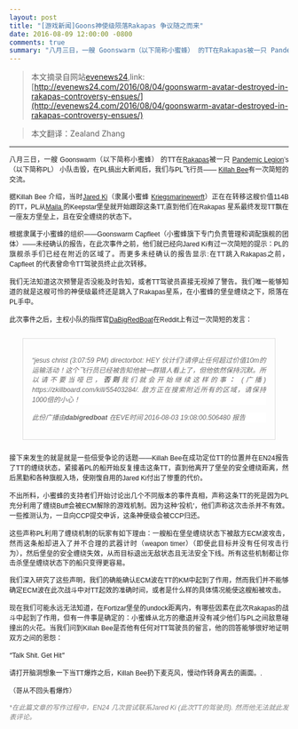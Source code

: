 ```yaml
---
layout: post
title: "[游戏新闻]Goons神使级陨落Rakapas 争议随之而来"
date: 2016-08-09 12:00:00 -0800
comments: true
summary: "八月三日，一艘 Goonswarm（以下简称小蜜蜂） 的TT在Rakapas被一只 Pandemic Legion’s（以下简称PL） 小队击毁，在PL搞出大新闻后，我们与PL飞行员—— Killah Bee有一次简短的交流。"
---
```


> 本文摘录自网站[evenews24](http://evenews24.com/ "evenews24"),link:[http://evenews24.com/2016/08/04/goonswarm-avatar-destroyed-in-rakapas-controversy-ensues/](http://evenews24.com/2016/08/04/goonswarm-avatar-destroyed-in-rakapas-controversy-ensues/)

> 本文翻译：Zealand Zhang

* * *

<div>

<p class=MsoNormal style='mso-margin-top-alt:auto;mso-margin-bottom-alt:auto;
text-align:justify;text-justify:inter-ideograph;line-height:12.75pt'><span
style='font-size:9.0pt;mso-ascii-font-family:Helvetica;mso-hansi-font-family:
Helvetica;mso-bidi-font-family:Helvetica'>八月三日，一艘</span><span lang=EN-US
style='font-size:9.0pt;font-family:"Helvetica",sans-serif'> Goonswarm</span><span
style='font-size:9.0pt;mso-ascii-font-family:Helvetica;mso-hansi-font-family:
Helvetica;mso-bidi-font-family:Helvetica'>（以下简称小蜜蜂）</span><span
style='font-size:9.0pt;font-family:"Helvetica",sans-serif'> </span><span
style='font-size:9.0pt;mso-ascii-font-family:Helvetica;mso-hansi-font-family:
Helvetica;mso-bidi-font-family:Helvetica'>的</span><span lang=EN-US
style='font-size:9.0pt;font-family:"Helvetica",sans-serif'>TT</span><span
style='font-size:9.0pt;mso-ascii-font-family:Helvetica;mso-hansi-font-family:
Helvetica;mso-bidi-font-family:Helvetica'>在</span><span lang=EN-US
style='font-size:9.0pt;font-family:"Helvetica",sans-serif'><a
href="http://evemaps.dotlan.net/system/Rakapas">Rakapas</a></span><span
style='font-size:9.0pt;mso-ascii-font-family:Helvetica;mso-hansi-font-family:
Helvetica;mso-bidi-font-family:Helvetica'>被一只</span><span style='font-size:
9.0pt;font-family:"Helvetica",sans-serif'> <span lang=EN-US><a
href="https://evewho.com/alli/Pandemic+Legion">Pandemic Legion</a>’s</span></span><span
style='font-size:9.0pt;mso-ascii-font-family:Helvetica;mso-hansi-font-family:
Helvetica;mso-bidi-font-family:Helvetica'>（以下简称</span><span lang=EN-US
style='font-size:9.0pt;font-family:"Helvetica",sans-serif'>PL</span><span
style='font-size:9.0pt;mso-ascii-font-family:Helvetica;mso-hansi-font-family:
Helvetica;mso-bidi-font-family:Helvetica'>）</span><span style='font-size:9.0pt;
font-family:"Helvetica",sans-serif'> </span><span style='font-size:9.0pt;
mso-ascii-font-family:Helvetica;mso-hansi-font-family:Helvetica;mso-bidi-font-family:
Helvetica'>小队击毁，在</span><span lang=EN-US style='font-size:9.0pt;font-family:
"Helvetica",sans-serif'>PL</span><span style='font-size:9.0pt;mso-ascii-font-family:
Helvetica;mso-hansi-font-family:Helvetica;mso-bidi-font-family:Helvetica'>搞出大新闻后，我们与</span><span
lang=EN-US style='font-size:9.0pt;font-family:"Helvetica",sans-serif'>PL</span><span
style='font-size:9.0pt;mso-ascii-font-family:Helvetica;mso-hansi-font-family:
Helvetica;mso-bidi-font-family:Helvetica'>飞行员</span><span lang=EN-US
style='font-size:9.0pt;font-family:"Helvetica",sans-serif'>—— <a
href="https://evewho.com/pilot/Killah+Bee">Killah Bee</a></span><span
style='font-size:9.0pt;mso-ascii-font-family:Helvetica;mso-hansi-font-family:
Helvetica;mso-bidi-font-family:Helvetica'>有一次简短的交流。</span><span lang=EN-US
style='font-size:9.0pt;font-family:"Helvetica",sans-serif'><o:p></o:p></span></p>

<p class=MsoNormal style='mso-margin-top-alt:auto;mso-margin-bottom-alt:auto;
text-align:justify;text-justify:inter-ideograph;line-height:12.75pt'><span
style='font-size:9.0pt;mso-ascii-font-family:Helvetica;mso-hansi-font-family:
Helvetica;mso-bidi-font-family:Helvetica'>据</span><span lang=EN-US
style='font-size:9.0pt;font-family:"Helvetica",sans-serif'>Killah Bee </span><span
style='font-size:9.0pt;mso-ascii-font-family:Helvetica;mso-hansi-font-family:
Helvetica;mso-bidi-font-family:Helvetica'>介绍，当时</span><span lang=EN-US
style='font-size:9.0pt;font-family:"Helvetica",sans-serif'><a
href="https://evewho.com/pilot/Jared+Ki">Jared Ki</a></span><span
style='font-size:9.0pt;mso-ascii-font-family:Helvetica;mso-hansi-font-family:
Helvetica;mso-bidi-font-family:Helvetica'>（隶属小蜜蜂</span><span style='font-size:
9.0pt;font-family:"Helvetica",sans-serif'> <span lang=EN-US><a
href="https://evewho.com/corp/Kriegsmarinewerft">Kriegsmarinewerft</a></span></span><span
style='font-size:9.0pt;mso-ascii-font-family:Helvetica;mso-hansi-font-family:
Helvetica;mso-bidi-font-family:Helvetica'>）正在在转移这艘价值</span><span lang=EN-US
style='font-size:9.0pt;font-family:"Helvetica",sans-serif'>114B</span><span
style='font-size:9.0pt;mso-ascii-font-family:Helvetica;mso-hansi-font-family:
Helvetica;mso-bidi-font-family:Helvetica'>的</span><span lang=EN-US
style='font-size:9.0pt;font-family:"Helvetica",sans-serif'>TT</span><span
style='font-size:9.0pt;mso-ascii-font-family:Helvetica;mso-hansi-font-family:
Helvetica;mso-bidi-font-family:Helvetica'>，</span><span lang=EN-US
style='font-size:9.0pt;font-family:"Helvetica",sans-serif'>PL</span><span
style='font-size:9.0pt;mso-ascii-font-family:Helvetica;mso-hansi-font-family:
Helvetica;mso-bidi-font-family:Helvetica'>从</span><span lang=EN-US
style='font-size:9.0pt;font-family:"Helvetica",sans-serif'><a
href="http://careforkidseve.com/care-4-kids/the-keepstar-dream/">Maila </a></span><span
style='font-size:9.0pt;mso-ascii-font-family:Helvetica;mso-hansi-font-family:
Helvetica;mso-bidi-font-family:Helvetica'>的</span><span lang=EN-US
style='font-size:9.0pt;font-family:"Helvetica",sans-serif'>Keepstar</span><span
style='font-size:9.0pt;mso-ascii-font-family:Helvetica;mso-hansi-font-family:
Helvetica;mso-bidi-font-family:Helvetica'>堡垒就开始跟踪这条</span><span lang=EN-US
style='font-size:9.0pt;font-family:"Helvetica",sans-serif'>TT,</span><span
style='font-size:9.0pt;mso-ascii-font-family:Helvetica;mso-hansi-font-family:
Helvetica;mso-bidi-font-family:Helvetica'>直到他们在</span><span lang=EN-US
style='font-size:9.0pt;font-family:"Helvetica",sans-serif'>Rakapas </span><span
style='font-size:9.0pt;mso-ascii-font-family:Helvetica;mso-hansi-font-family:
Helvetica;mso-bidi-font-family:Helvetica'>星系最终发现</span><span lang=EN-US
style='font-size:9.0pt;font-family:"Helvetica",sans-serif'>TT</span><span
style='font-size:9.0pt;mso-ascii-font-family:Helvetica;mso-hansi-font-family:
Helvetica;mso-bidi-font-family:Helvetica'>飘在一座友方堡垒上，且在安全缠绕的状态下。</span><span
lang=EN-US style='font-size:9.0pt;font-family:"Helvetica",sans-serif'><o:p></o:p></span></p>

<p class=MsoNormal style='mso-margin-top-alt:auto;mso-margin-bottom-alt:auto;
text-align:justify;text-justify:inter-ideograph;line-height:12.75pt'><span
style='font-size:9.0pt;mso-ascii-font-family:Helvetica;mso-hansi-font-family:
Helvetica;mso-bidi-font-family:Helvetica'>根据隶属于小蜜蜂的组织</span><span lang=EN-US
style='font-size:9.0pt;font-family:"Helvetica",sans-serif'>——Goonswarm Capfleet</span><span
style='font-size:9.0pt;mso-ascii-font-family:Helvetica;mso-hansi-font-family:
Helvetica;mso-bidi-font-family:Helvetica'>（小蜜蜂旗下专门负责管理和调配旗舰的团体）</span><span
lang=EN-US style='font-size:9.0pt;font-family:"Helvetica",sans-serif'>——</span><span
style='font-size:9.0pt;mso-ascii-font-family:Helvetica;mso-hansi-font-family:
Helvetica;mso-bidi-font-family:Helvetica'>未经确认的报告，在此次事件之前，他们就已经向</span><span
lang=EN-US style='font-size:9.0pt;font-family:"Helvetica",sans-serif'>Jared Ki</span><span
style='font-size:9.0pt;mso-ascii-font-family:Helvetica;mso-hansi-font-family:
Helvetica;mso-bidi-font-family:Helvetica'>有过一次简短的提示：</span><span lang=EN-US
style='font-size:9.0pt;font-family:"Helvetica",sans-serif'>PL</span><span
style='font-size:9.0pt;mso-ascii-font-family:Helvetica;mso-hansi-font-family:
Helvetica;mso-bidi-font-family:Helvetica'>的旗舰杀手们已经在附近的区域了。而更多未经确认的报告显示</span><span
lang=EN-US style='font-size:9.0pt;font-family:"Helvetica",sans-serif'>:</span><span
style='font-size:9.0pt;mso-ascii-font-family:Helvetica;mso-hansi-font-family:
Helvetica;mso-bidi-font-family:Helvetica'>在</span><span lang=EN-US
style='font-size:9.0pt;font-family:"Helvetica",sans-serif'>TT</span><span
style='font-size:9.0pt;mso-ascii-font-family:Helvetica;mso-hansi-font-family:
Helvetica;mso-bidi-font-family:Helvetica'>跳入</span><span lang=EN-US
style='font-size:9.0pt;font-family:"Helvetica",sans-serif'>Rakapas</span><span
style='font-size:9.0pt;mso-ascii-font-family:Helvetica;mso-hansi-font-family:
Helvetica;mso-bidi-font-family:Helvetica'>之前，</span><span lang=EN-US
style='font-size:9.0pt;font-family:"Helvetica",sans-serif'> Capfleet </span><span
style='font-size:9.0pt;mso-ascii-font-family:Helvetica;mso-hansi-font-family:
Helvetica;mso-bidi-font-family:Helvetica'>的代表曾命令</span><span lang=EN-US
style='font-size:9.0pt;font-family:"Helvetica",sans-serif'>TT</span><span
style='font-size:9.0pt;mso-ascii-font-family:Helvetica;mso-hansi-font-family:
Helvetica;mso-bidi-font-family:Helvetica'>驾驶员终止此次转移。</span><span lang=EN-US
style='font-size:9.0pt;font-family:"Helvetica",sans-serif'><o:p></o:p></span></p>

<p class=MsoNormal style='mso-margin-top-alt:auto;mso-margin-bottom-alt:auto;
text-align:justify;text-justify:inter-ideograph;line-height:12.75pt'><span
style='font-size:9.0pt;mso-ascii-font-family:Helvetica;mso-hansi-font-family:
Helvetica;mso-bidi-font-family:Helvetica'>我们无法知道这次预警</span><span
style='font-size:9.0pt;mso-ascii-font-family:Helvetica;mso-hansi-font-family:
Helvetica;mso-bidi-font-family:Helvetica;mso-ansi-language:EN-AU'>是否没能及时告知，或者</span><span
lang=EN-AU style='font-size:9.0pt;font-family:"Helvetica",sans-serif;
mso-ansi-language:EN-AU'>TT</span><span style='font-size:9.0pt;mso-ascii-font-family:
Helvetica;mso-hansi-font-family:Helvetica;mso-bidi-font-family:Helvetica;
mso-ansi-language:EN-AU'>驾驶员直接无视掉了警告</span><span style='font-size:9.0pt;
mso-ascii-font-family:Helvetica;mso-hansi-font-family:Helvetica;mso-bidi-font-family:
Helvetica'>。我们唯一能够知道的就是这艘可怜的神使级最终还是跳入了</span><span lang=EN-US style='font-size:
9.0pt;font-family:"Helvetica",sans-serif'>Rakapas</span><span style='font-size:
9.0pt;mso-ascii-font-family:Helvetica;mso-hansi-font-family:Helvetica;
mso-bidi-font-family:Helvetica'>星系，在小蜜蜂的堡垒缠绕之下，陨落在</span><span lang=EN-US
style='font-size:9.0pt;font-family:"Helvetica",sans-serif'>PL</span><span
style='font-size:9.0pt;mso-ascii-font-family:Helvetica;mso-hansi-font-family:
Helvetica;mso-bidi-font-family:Helvetica'>手中。</span><span lang=EN-US
style='font-size:9.0pt;font-family:"Helvetica",sans-serif'><o:p></o:p></span></p>

<p class=MsoNormal style='mso-margin-top-alt:auto;mso-margin-bottom-alt:auto;
text-align:justify;text-justify:inter-ideograph;line-height:12.75pt'><span
style='font-size:9.0pt;mso-ascii-font-family:Helvetica;mso-hansi-font-family:
Helvetica;mso-bidi-font-family:Helvetica'>此次事件之后，主权小队的指挥官</span><span
lang=EN-US style='font-size:9.0pt;font-family:"Helvetica",sans-serif'><a
href="https://evewho.com/pilot/Dabigredboat">DaBigRedBoat</a></span><span
style='font-size:9.0pt;mso-ascii-font-family:Helvetica;mso-hansi-font-family:
Helvetica;mso-bidi-font-family:Helvetica'>在</span><span lang=EN-US
style='font-size:9.0pt;font-family:"Helvetica",sans-serif'>Reddit</span><span
style='font-size:9.0pt;mso-ascii-font-family:Helvetica;mso-hansi-font-family:
Helvetica;mso-bidi-font-family:Helvetica'>上有过一次简短的发言：</span><span lang=EN-US
style='font-size:9.0pt;font-family:"Helvetica",sans-serif'><o:p></o:p></span></p>

<blockquote style='border:solid gainsboro 1.0pt;mso-border-alt:solid gainsboro .75pt;
padding:12.0pt 12.0pt 12.0pt 12.0pt;margin-left:18.0pt;margin-top:18.0pt;
margin-right:18.0pt;margin-bottom:18.0pt'>

<p class=MsoNormal style='mso-margin-top-alt:auto;mso-margin-bottom-alt:auto;
text-align:justify;text-justify:inter-ideograph;line-height:12.75pt;background:
white'><i><span lang=EN-US style='font-size:9.0pt;font-family:"Helvetica",sans-serif;
color:#666666'><span style='mso-spacerun:yes'> </span>“<span class=SpellE>jesus</span>
<span class=SpellE>christ</span> (3:07:59 PM) <span class=SpellE>directorbot</span>:
HEY </span></i><i><span style='font-size:9.0pt;mso-ascii-font-family:Helvetica;
mso-hansi-font-family:Helvetica;mso-bidi-font-family:Helvetica;color:#666666'>伙计们</span></i><i><span
lang=EN-US style='font-size:9.0pt;font-family:"Helvetica",sans-serif;
color:#666666'>!</span></i><i><span style='font-size:9.0pt;mso-ascii-font-family:
Helvetica;mso-hansi-font-family:Helvetica;mso-bidi-font-family:Helvetica;
color:#666666'>请停止任何超过价值</span></i><i><span lang=EN-US style='font-size:9.0pt;
font-family:"Helvetica",sans-serif;color:#666666'>10m</span></i><i><span
style='font-size:9.0pt;mso-ascii-font-family:Helvetica;mso-hansi-font-family:
Helvetica;mso-bidi-font-family:Helvetica;color:#666666'>的运输活动！这个飞行员已经被告知他被一群猎人看上了，但他依然保持沉默。所以请不要当哑巴，<b
style='mso-bidi-font-weight:normal'>否则</b>我们就会开始继续这样的事<b style='mso-bidi-font-weight:
normal'>：</b></span></i><i><span lang=EN-US style='font-size:9.0pt;font-family:
"Helvetica",sans-serif;color:#666666'> (</span></i><i><span style='font-size:
9.0pt;mso-ascii-font-family:Helvetica;mso-hansi-font-family:Helvetica;
mso-bidi-font-family:Helvetica;color:#666666'>广播</span></i><i><span lang=EN-US
style='font-size:9.0pt;font-family:"Helvetica",sans-serif;color:#666666'>)
https://zkillboard.com/kill/55403284/. </span></i><i><span style='font-size:
9.0pt;mso-ascii-font-family:Helvetica;mso-hansi-font-family:Helvetica;
mso-bidi-font-family:Helvetica;color:#666666'>敌方正在搜索附近所有的区域，请保持</span></i><i><span
lang=EN-US style='font-size:9.0pt;font-family:"Helvetica",sans-serif;
color:#666666'>1000</span></i><i><span style='font-size:9.0pt;mso-ascii-font-family:
Helvetica;mso-hansi-font-family:Helvetica;mso-bidi-font-family:Helvetica;
color:#666666'>倍的小心！</span></i><i><span lang=EN-US style='font-size:9.0pt;
font-family:"Helvetica",sans-serif;color:#666666'><o:p></o:p></span></i></p>

<p class=MsoNormal style='mso-margin-top-alt:auto;mso-margin-bottom-alt:auto;
text-align:justify;text-justify:inter-ideograph;line-height:12.75pt;background:
white'><i><span style='font-size:9.0pt;mso-ascii-font-family:Helvetica;
mso-hansi-font-family:Helvetica;mso-bidi-font-family:Helvetica;color:#666666'>此份广播由</span></i><span
class=SpellE><strong><i><span lang=EN-US style='font-size:9.0pt;font-family:
"Helvetica",sans-serif'>dabigredboat</span></i></strong></span><i><span
lang=EN-US style='font-size:9.0pt;font-family:"Helvetica",sans-serif;
color:#666666'> </span></i><i><span style='font-size:9.0pt;mso-ascii-font-family:
Helvetica;mso-hansi-font-family:Helvetica;mso-bidi-font-family:Helvetica;
color:#666666'>在</span></i><i><span lang=EN-US style='font-size:9.0pt;
font-family:"Helvetica",sans-serif;color:#666666'>EVE</span></i><i><span
style='font-size:9.0pt;mso-ascii-font-family:Helvetica;mso-hansi-font-family:
Helvetica;mso-bidi-font-family:Helvetica;color:#666666'>时间</span></i><i><span
lang=EN-US style='font-size:9.0pt;font-family:"Helvetica",sans-serif;
color:#666666'> 2016-08-03 19:08:00.506480 </span></i><i><span
style='font-size:9.0pt;mso-ascii-font-family:Helvetica;mso-hansi-font-family:
Helvetica;mso-bidi-font-family:Helvetica;color:#666666'>报告</span></i><i><span
lang=EN-US style='font-size:9.0pt;font-family:"Helvetica",sans-serif;
color:#666666'><o:p></o:p></span></i></p>

</blockquote>

<p class=MsoNormal style='mso-margin-top-alt:auto;mso-margin-bottom-alt:auto;
text-align:justify;text-justify:inter-ideograph;line-height:12.75pt'><span
style='font-size:9.0pt;mso-ascii-font-family:Helvetica;mso-hansi-font-family:
Helvetica;mso-bidi-font-family:Helvetica'>接下来发生的就是就是一些倍受争论的话题</span><span
lang=EN-US style='font-size:9.0pt;font-family:"Helvetica",sans-serif'>——Killah
Bee</span><span style='font-size:9.0pt;mso-ascii-font-family:Helvetica;
mso-hansi-font-family:Helvetica;mso-bidi-font-family:Helvetica'>在成功定位</span><span
lang=EN-US style='font-size:9.0pt;font-family:"Helvetica",sans-serif'>TT</span><span
style='font-size:9.0pt;mso-ascii-font-family:Helvetica;mso-hansi-font-family:
Helvetica;mso-bidi-font-family:Helvetica'>的位置并在</span><span lang=EN-US
style='font-size:9.0pt;font-family:"Helvetica",sans-serif'>EN24</span><span
style='font-size:9.0pt;mso-ascii-font-family:Helvetica;mso-hansi-font-family:
Helvetica;mso-bidi-font-family:Helvetica'>报告了</span><span lang=EN-US
style='font-size:9.0pt;font-family:"Helvetica",sans-serif'>TT</span><span
style='font-size:9.0pt;mso-ascii-font-family:Helvetica;mso-hansi-font-family:
Helvetica;mso-bidi-font-family:Helvetica'>的缠绕状态，紧接着</span><span lang=EN-US
style='font-size:9.0pt;font-family:"Helvetica",sans-serif'>PL</span><span
style='font-size:9.0pt;mso-ascii-font-family:Helvetica;mso-hansi-font-family:
Helvetica;mso-bidi-font-family:Helvetica'>的船开始反复撞击这条</span><span lang=EN-US
style='font-size:9.0pt;font-family:"Helvetica",sans-serif'>TT</span><span
style='font-size:9.0pt;mso-ascii-font-family:Helvetica;mso-hansi-font-family:
Helvetica;mso-bidi-font-family:Helvetica'>，直到他离开了堡垒的安全缠绕距离，然后黑勤和各种旗舰入场，使刚愎自用的</span><span
lang=EN-US style='font-size:9.0pt;font-family:"Helvetica",sans-serif'>Jared Ki</span><span
style='font-size:9.0pt;mso-ascii-font-family:Helvetica;mso-hansi-font-family:
Helvetica;mso-bidi-font-family:Helvetica'>付出了惨重的代价。</span><span lang=EN-US
style='font-size:9.0pt;font-family:"Helvetica",sans-serif'><o:p></o:p></span></p>

<p class=MsoNormal style='mso-margin-top-alt:auto;mso-margin-bottom-alt:auto;
text-align:justify;text-justify:inter-ideograph;line-height:12.75pt'><span
style='font-size:9.0pt;mso-ascii-font-family:Helvetica;mso-hansi-font-family:
Helvetica;mso-bidi-font-family:Helvetica'>不出所料，小蜜蜂的支持者们开始讨论出几个不同版本的事件真相，声称这条</span><span
lang=EN-US style='font-size:9.0pt;font-family:"Helvetica",sans-serif'>TT</span><span
style='font-size:9.0pt;mso-ascii-font-family:Helvetica;mso-hansi-font-family:
Helvetica;mso-bidi-font-family:Helvetica'>的死是因为</span><span lang=EN-US
style='font-size:9.0pt;font-family:"Helvetica",sans-serif'>PL</span><span
style='font-size:9.0pt;mso-ascii-font-family:Helvetica;mso-hansi-font-family:
Helvetica;mso-bidi-font-family:Helvetica'>充分利用了缠绕</span><span lang=EN-US
style='font-size:9.0pt;font-family:"Helvetica",sans-serif'>Buff</span><span
style='font-size:9.0pt;mso-ascii-font-family:Helvetica;mso-hansi-font-family:
Helvetica;mso-bidi-font-family:Helvetica'>会被</span><span lang=EN-US
style='font-size:9.0pt;font-family:"Helvetica",sans-serif'>ECM</span><span
style='font-size:9.0pt;mso-ascii-font-family:Helvetica;mso-hansi-font-family:
Helvetica;mso-bidi-font-family:Helvetica'>解除的游戏机制。因为这种‘投机’，他们声称这次击杀并不有效。一些推测认为，一旦向</span><span
lang=EN-US style='font-size:9.0pt;font-family:"Helvetica",sans-serif'>CCP</span><span
style='font-size:9.0pt;mso-ascii-font-family:Helvetica;mso-hansi-font-family:
Helvetica;mso-bidi-font-family:Helvetica'>提交申诉，这条神使级会被</span><span lang=EN-US
style='font-size:9.0pt;font-family:"Helvetica",sans-serif'>CCP</span><span
style='font-size:9.0pt;mso-ascii-font-family:Helvetica;mso-hansi-font-family:
Helvetica;mso-bidi-font-family:Helvetica'>归还。</span><span lang=EN-US
style='font-size:9.0pt;font-family:"Helvetica",sans-serif'><o:p></o:p></span></p>

<p class=MsoNormal style='mso-margin-top-alt:auto;mso-margin-bottom-alt:auto;
text-align:justify;text-justify:inter-ideograph;line-height:12.75pt'><span
style='font-size:9.0pt;mso-ascii-font-family:Helvetica;mso-hansi-font-family:
Helvetica;mso-bidi-font-family:Helvetica'>这些声称</span><span lang=EN-US
style='font-size:9.0pt;font-family:"Helvetica",sans-serif'>PL</span><span
style='font-size:9.0pt;mso-ascii-font-family:Helvetica;mso-hansi-font-family:
Helvetica;mso-bidi-font-family:Helvetica'>利用了缠绕机制的玩家有如下理由：一艘船在堡垒缠绕状态下被敌方</span><span
lang=EN-US style='font-size:9.0pt;font-family:"Helvetica",sans-serif'>ECM</span><span
style='font-size:9.0pt;mso-ascii-font-family:Helvetica;mso-hansi-font-family:
Helvetica;mso-bidi-font-family:Helvetica'>波攻击，然而这条船却进入了并不合理的武器计时（</span><span
lang=EN-US style='font-size:9.0pt;font-family:"Helvetica",sans-serif'>weapon
timer</span><span style='font-size:9.0pt;mso-ascii-font-family:Helvetica;
mso-hansi-font-family:Helvetica;mso-bidi-font-family:Helvetica'>）（即使此目标并没有任何攻击行为），然后堡垒的安全缠绕失效，从而目标退出无敌状态且无法安全下线。所有这些机制都让你击杀堡垒缠绕状态下的船只变得更容易。</span><span
lang=EN-US style='font-size:9.0pt;font-family:"Helvetica",sans-serif'><o:p></o:p></span></p>

<p class=MsoNormal style='mso-margin-top-alt:auto;mso-margin-bottom-alt:auto;
text-align:justify;text-justify:inter-ideograph;line-height:12.75pt'><span
style='font-size:9.0pt;mso-ascii-font-family:Helvetica;mso-hansi-font-family:
Helvetica;mso-bidi-font-family:Helvetica'>我们深入研究了这些声明，我们的确能确认</span><span
lang=EN-US style='font-size:9.0pt;font-family:"Helvetica",sans-serif'>ECM</span><span
style='font-size:9.0pt;mso-ascii-font-family:Helvetica;mso-hansi-font-family:
Helvetica;mso-bidi-font-family:Helvetica'>波在</span><span lang=EN-US
style='font-size:9.0pt;font-family:"Helvetica",sans-serif'>TT</span><span
style='font-size:9.0pt;mso-ascii-font-family:Helvetica;mso-hansi-font-family:
Helvetica;mso-bidi-font-family:Helvetica'>的</span><span lang=EN-US
style='font-size:9.0pt;font-family:"Helvetica",sans-serif'>KM</span><span
style='font-size:9.0pt;mso-ascii-font-family:Helvetica;mso-hansi-font-family:
Helvetica;mso-bidi-font-family:Helvetica'>中起到了作用，然而我们并不能够确定</span><span
lang=EN-US style='font-size:9.0pt;font-family:"Helvetica",sans-serif'>ECM</span><span
style='font-size:9.0pt;mso-ascii-font-family:Helvetica;mso-hansi-font-family:
Helvetica;mso-bidi-font-family:Helvetica'>波在此次战斗中对</span><span lang=EN-US
style='font-size:9.0pt;font-family:"Helvetica",sans-serif'>TT</span><span
style='font-size:9.0pt;mso-ascii-font-family:Helvetica;mso-hansi-font-family:
Helvetica;mso-bidi-font-family:Helvetica'>起效的准确时间，或者是什么样的具体情况能使这艘船被攻击。</span><span
lang=EN-US style='font-size:9.0pt;font-family:"Helvetica",sans-serif'><o:p></o:p></span></p>

<p class=MsoNormal style='mso-margin-top-alt:auto;mso-margin-bottom-alt:auto;
text-align:justify;text-justify:inter-ideograph;line-height:12.75pt'><span
style='font-size:9.0pt;mso-ascii-font-family:Helvetica;mso-hansi-font-family:
Helvetica;mso-bidi-font-family:Helvetica'>现在我们可能永远无法知道，在</span><span
class=SpellE><span lang=EN-US style='font-size:9.0pt;font-family:"Helvetica",sans-serif'>Fortizar</span></span><span
style='font-size:9.0pt;mso-ascii-font-family:Helvetica;mso-hansi-font-family:
Helvetica;mso-bidi-font-family:Helvetica'>堡垒的</span><span lang=EN-US
style='font-size:9.0pt;font-family:"Helvetica",sans-serif'>undock</span><span
style='font-size:9.0pt;mso-ascii-font-family:Helvetica;mso-hansi-font-family:
Helvetica;mso-bidi-font-family:Helvetica'>距离内，有哪些因素在此次</span><span lang=EN-US
style='font-size:9.0pt;font-family:"Helvetica",sans-serif'>Rakapas</span><span
style='font-size:9.0pt;mso-ascii-font-family:Helvetica;mso-hansi-font-family:
Helvetica;mso-bidi-font-family:Helvetica'>的战斗中起到了作用，但有一件事是确定的：小蜜蜂从北方的撤退并没有减少他们与</span><span
lang=EN-US style='font-size:9.0pt;font-family:"Helvetica",sans-serif'>PL</span><span
style='font-size:9.0pt;mso-ascii-font-family:Helvetica;mso-hansi-font-family:
Helvetica;mso-bidi-font-family:Helvetica'>之间敌意碰撞出的火花。当我们问到</span><span
lang=EN-US style='font-size:9.0pt;font-family:"Helvetica",sans-serif'>Killah
Bee</span><span style='font-size:9.0pt;mso-ascii-font-family:Helvetica;
mso-hansi-font-family:Helvetica;mso-bidi-font-family:Helvetica'>是否他有任何对</span><span
lang=EN-US style='font-size:9.0pt;font-family:"Helvetica",sans-serif'>TT</span><span
style='font-size:9.0pt;mso-ascii-font-family:Helvetica;mso-hansi-font-family:
Helvetica;mso-bidi-font-family:Helvetica'>驾驶员的留言，他的回答能够很好地证明双方之间的恩怨：</span><span
lang=EN-US style='font-size:9.0pt;font-family:"Helvetica",sans-serif'><o:p></o:p></span></p>

<p class=MsoNormal style='mso-margin-top-alt:auto;mso-margin-bottom-alt:auto;
text-align:justify;text-justify:inter-ideograph;line-height:12.75pt'><span
style='font-size:9.0pt;mso-ascii-font-family:Helvetica;mso-hansi-font-family:
Helvetica;mso-bidi-font-family:Helvetica'>“</span><span lang=EN-US
style='font-size:9.0pt;font-family:"Helvetica",sans-serif'>Talk Shit. Get Hit</span><span
style='font-size:9.0pt;mso-ascii-font-family:Helvetica;mso-hansi-font-family:
Helvetica;mso-bidi-font-family:Helvetica'>”</span><span lang=EN-US
style='font-size:9.0pt;font-family:"Helvetica",sans-serif'><o:p></o:p></span></p>

<p class=MsoNormal style='mso-margin-top-alt:auto;mso-margin-bottom-alt:auto;
text-align:justify;text-justify:inter-ideograph;line-height:12.75pt'><span
style='font-size:9.0pt;mso-ascii-font-family:Helvetica;mso-hansi-font-family:
Helvetica;mso-bidi-font-family:Helvetica'>请打开脑洞想象一下当</span><span lang=EN-US
style='font-size:9.0pt;font-family:"Helvetica",sans-serif'>TT</span><span
style='font-size:9.0pt;mso-ascii-font-family:Helvetica;mso-hansi-font-family:
Helvetica;mso-bidi-font-family:Helvetica'>爆炸之后，</span><span lang=EN-US
style='font-size:9.0pt;font-family:"Helvetica",sans-serif'>Killah Bee</span><span
style='font-size:9.0pt;mso-ascii-font-family:Helvetica;mso-hansi-font-family:
Helvetica;mso-bidi-font-family:Helvetica'>扔下麦克风，慢动作转身离去的画面。</span><span
lang=EN-US style='font-size:9.0pt;font-family:"Helvetica",sans-serif'>.<o:p></o:p></span></p>

<p class=MsoNormal style='mso-margin-top-alt:auto;mso-margin-bottom-alt:auto;
text-align:justify;text-justify:inter-ideograph;line-height:12.75pt'><span
style='font-size:9.0pt;mso-ascii-font-family:Helvetica;mso-hansi-font-family:
Helvetica;mso-bidi-font-family:Helvetica'>（哥从不回头看爆炸）</span><span lang=EN-US
style='font-size:9.0pt;font-family:"Helvetica",sans-serif'><o:p></o:p></span></p>

<p class=MsoNormal style='mso-margin-top-alt:auto;mso-margin-bottom-alt:auto;
text-align:justify;text-justify:inter-ideograph;line-height:12.75pt'><em><span
lang=EN-US style='font-size:9.0pt;font-family:"Helvetica",sans-serif;
color:gray'>*</span></em><em><span style='font-size:9.0pt;font-family:宋体;
mso-ascii-font-family:Helvetica;mso-hansi-font-family:Helvetica;mso-bidi-font-family:
Helvetica;color:gray'>在此篇文章的写作过程中，</span></em><em><span lang=EN-US
style='font-size:9.0pt;font-family:"Helvetica",sans-serif;color:gray'>EN24 </span></em><em><span
style='font-size:9.0pt;font-family:宋体;mso-ascii-font-family:Helvetica;
mso-hansi-font-family:Helvetica;mso-bidi-font-family:Helvetica;color:gray'>几次尝试联系</span></em><em><span
lang=EN-US style='font-size:9.0pt;font-family:"Helvetica",sans-serif;
color:gray'>Jared Ki (</span></em><em><span style='font-size:9.0pt;font-family:
宋体;mso-ascii-font-family:Helvetica;mso-hansi-font-family:Helvetica;mso-bidi-font-family:
Helvetica;color:gray'>此次</span></em><em><span lang=EN-US style='font-size:9.0pt;
font-family:"Helvetica",sans-serif;color:gray'>TT</span></em><em><span
style='font-size:9.0pt;font-family:宋体;mso-ascii-font-family:Helvetica;
mso-hansi-font-family:Helvetica;mso-bidi-font-family:Helvetica;color:gray'>的驾驶员</span></em><em><span
lang=EN-US style='font-size:9.0pt;font-family:"Helvetica",sans-serif;
color:gray'>). </span></em><em><span style='font-size:9.0pt;font-family:宋体;
mso-ascii-font-family:Helvetica;mso-hansi-font-family:Helvetica;mso-bidi-font-family:
Helvetica;color:gray'>然而他无法就此发表评论。</span></em><span lang=EN-US
style='font-size:9.0pt;font-family:"Helvetica",sans-serif'><o:p></o:p></span></p>

</div>